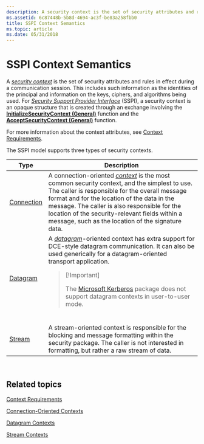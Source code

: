 ```yaml
---
description: A security context is the set of security attributes and rules in effect during a communication session.
ms.assetid: 6c87448b-5b8d-4694-ac3f-be83a258fbb0
title: SSPI Context Semantics
ms.topic: article
ms.date: 05/31/2018
---
```


# SSPI Context Semantics

A [*security context*](../secgloss/s-gly.md) is the set of security attributes and rules in effect during a communication session. This includes such information as the identities of the principal and information on the keys, ciphers, and algorithms being used. For [*Security Support Provider Interface*](../secgloss/s-gly.md) (SSPI), a security context is an opaque structure that is created through an exchange involving the [**InitializeSecurityContext (General)**](/windows/win32/api/sspi/nf-sspi-initializesecuritycontexta) function and the [**AcceptSecurityContext (General)**](/windows/win32/api/sspi/nf-sspi-acceptsecuritycontext) function.

For more information about the context attributes, see [Context Requirements](context-requirements.md).

The SSPI model supports three types of security contexts.




| Type | Description | 
|------|-------------|
| <a href="connection-oriented-contexts.md">Connection</a> | A connection-oriented <a href="/windows/desktop/SecGloss/c-gly"><em>context</em></a> is the most common security context, and the simplest to use. The caller is responsible for the overall message format and for the location of the data in the message. The caller is also responsible for the location of the security-relevant fields within a message, such as the location of the signature data.<br /> | 
| <a href="datagram-contexts.md">Datagram</a> | A <a href="/windows/desktop/SecGloss/d-gly"><em>datagram</em></a>-oriented context has extra support for DCE-style datagram communication. It can also be used generically for a datagram-oriented transport application.<br /><blockquote><p>[!Important]</p><p>The <a href="microsoft-kerberos.md">Microsoft Kerberos</a> package does not support datagram contexts in user-to-user mode.<br /></p></blockquote><br /> | 
| <a href="stream-contexts.md">Stream</a> | A stream-oriented context is responsible for the blocking and message formatting within the security package. The caller is not interested in formatting, but rather a raw stream of data.<br /> | 




 

## Related topics

<dl> <dt>

[Context Requirements](context-requirements.md)
</dt> <dt>

[Connection-Oriented Contexts](connection-oriented-contexts.md)
</dt> <dt>

[Datagram Contexts](datagram-contexts.md)
</dt> <dt>

[Stream Contexts](stream-contexts.md)
</dt> </dl>

 

 
